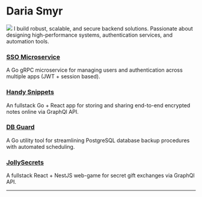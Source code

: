 # Daria Smyr
![](https://www.codewars.com/users/Daria%20Smyr/badges/large)
I build robust, scalable, and secure backend solutions. Passionate about designing high-performance systems, authentication services, and automation tools.

### <a href="https://github.com/dariasmyr/sso" target="_new">SSO Microservice</a>
A Go gRPC microservice for managing users and authentication across multiple apps (JWT + session based). 

### <a href="https://handy.foxtrot-stash.ru/" target="_new">Handy Snippets</a>
An fullstack Go + React app for storing and sharing end-to-end encrypted notes online via GraphQl API. 

### <a href="https://github.com/dariasmyr/db-guard" target="_new">DB Guard</a>
A Go utility tool for streamlining PostgreSQL database backup procedures with automated scheduling.

### <a href="https://jollysecrets.foxtrot-stash.ru/ru" target="_new">JollySecrets</a>
A fullstack React + NestJS web-game for secret gift exchanges via GraphQl API.


---
